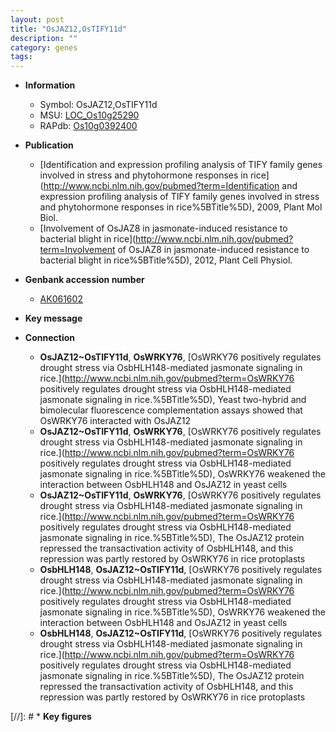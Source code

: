 ```yaml
---
layout: post
title: "OsJAZ12,OsTIFY11d"
description: ""
category: genes
tags: 
---
```


* **Information**  
    + Symbol: OsJAZ12,OsTIFY11d  
    + MSU: [LOC_Os10g25290](http://rice.uga.edu/cgi-bin/ORF_infopage.cgi?orf=LOC_Os10g25290)  
    + RAPdb: [Os10g0392400](http://rapdb.dna.affrc.go.jp/viewer/gbrowse_details/irgsp1?name=Os10g0392400)  

* **Publication**  
    + [Identification and expression profiling analysis of TIFY family genes involved in stress and phytohormone responses in rice](http://www.ncbi.nlm.nih.gov/pubmed?term=Identification and expression profiling analysis of TIFY family genes involved in stress and phytohormone responses in rice%5BTitle%5D), 2009, Plant Mol Biol.
    + [Involvement of OsJAZ8 in jasmonate-induced resistance to bacterial blight in rice](http://www.ncbi.nlm.nih.gov/pubmed?term=Involvement of OsJAZ8 in jasmonate-induced resistance to bacterial blight in rice%5BTitle%5D), 2012, Plant Cell Physiol.

* **Genbank accession number**  
    + [AK061602](http://www.ncbi.nlm.nih.gov/nuccore/AK061602)

* **Key message**  

* **Connection**  
    + __OsJAZ12~OsTIFY11d__, __OsWRKY76__, [OsWRKY76 positively regulates drought stress via OsbHLH148-mediated jasmonate signaling in rice.](http://www.ncbi.nlm.nih.gov/pubmed?term=OsWRKY76 positively regulates drought stress via OsbHLH148-mediated jasmonate signaling in rice.%5BTitle%5D),  Yeast two-hybrid and bimolecular fluorescence complementation assays showed that OsWRKY76 interacted with OsJAZ12
    + __OsJAZ12~OsTIFY11d__, __OsWRKY76__, [OsWRKY76 positively regulates drought stress via OsbHLH148-mediated jasmonate signaling in rice.](http://www.ncbi.nlm.nih.gov/pubmed?term=OsWRKY76 positively regulates drought stress via OsbHLH148-mediated jasmonate signaling in rice.%5BTitle%5D),  OsWRKY76 weakened the interaction between OsbHLH148 and OsJAZ12 in yeast cells
    + __OsJAZ12~OsTIFY11d__, __OsWRKY76__, [OsWRKY76 positively regulates drought stress via OsbHLH148-mediated jasmonate signaling in rice.](http://www.ncbi.nlm.nih.gov/pubmed?term=OsWRKY76 positively regulates drought stress via OsbHLH148-mediated jasmonate signaling in rice.%5BTitle%5D),  The OsJAZ12 protein repressed the transactivation activity of OsbHLH148, and this repression was partly restored by OsWRKY76 in rice protoplasts
    + __OsbHLH148__, __OsJAZ12~OsTIFY11d__, [OsWRKY76 positively regulates drought stress via OsbHLH148-mediated jasmonate signaling in rice.](http://www.ncbi.nlm.nih.gov/pubmed?term=OsWRKY76 positively regulates drought stress via OsbHLH148-mediated jasmonate signaling in rice.%5BTitle%5D),  OsWRKY76 weakened the interaction between OsbHLH148 and OsJAZ12 in yeast cells
    + __OsbHLH148__, __OsJAZ12~OsTIFY11d__, [OsWRKY76 positively regulates drought stress via OsbHLH148-mediated jasmonate signaling in rice.](http://www.ncbi.nlm.nih.gov/pubmed?term=OsWRKY76 positively regulates drought stress via OsbHLH148-mediated jasmonate signaling in rice.%5BTitle%5D),  The OsJAZ12 protein repressed the transactivation activity of OsbHLH148, and this repression was partly restored by OsWRKY76 in rice protoplasts

[//]: # * **Key figures**  


